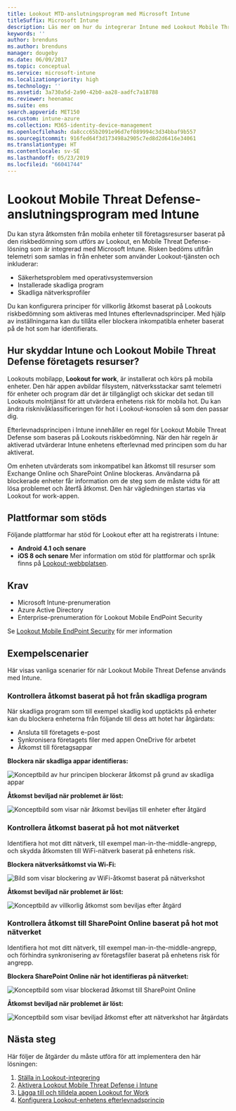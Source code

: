 ```yaml
---
title: Lookout MTD-anslutningsprogram med Microsoft Intune
titleSuffix: Microsoft Intune
description: Läs mer om hur du integrerar Intune med Lookout Mobile Threat Defense (MTD) för att styra mobil enhetsåtkomst till företagets resurser.
keywords: ''
author: brenduns
ms.author: brenduns
manager: dougeby
ms.date: 06/09/2017
ms.topic: conceptual
ms.service: microsoft-intune
ms.localizationpriority: high
ms.technology: ''
ms.assetid: 3a730a5d-2a90-42b0-aa28-aadfc7a18788
ms.reviewer: heenamac
ms.suite: ems
search.appverid: MET150
ms.custom: intune-azure
ms.collection: M365-identity-device-management
ms.openlocfilehash: da8ccc65b2091e96d7ef089994c3d34bbaf9b557
ms.sourcegitcommit: 916fed64f3d173498a2905c7ed8d2d6416e34061
ms.translationtype: HT
ms.contentlocale: sv-SE
ms.lasthandoff: 05/23/2019
ms.locfileid: "66041744"
---
```

# <a name="lookout-mobile-threat-defense-connector-with-intune"></a>Lookout Mobile Threat Defense-anslutningsprogram med Intune

Du kan styra åtkomsten från mobila enheter till företagsresurser baserat på den riskbedömning som utförs av Lookout, en Mobile Threat Defense-lösning som är integrerad med Microsoft Intune. Risken bedöms utifrån telemetri som samlas in från enheter som använder Lookout-tjänsten och inkluderar:
- Säkerhetsproblem med operativsystemversion
- Installerade skadliga program
- Skadliga nätverksprofiler

Du kan konfigurera principer för villkorlig åtkomst baserat på Lookouts riskbedömning som aktiveras med Intunes efterlevnadsprinciper. Med hjälp av inställningarna kan du tillåta eller blockera inkompatibla enheter baserat på de hot som har identifierats.

## <a name="how-do-intune-and-lookout-mobile-threat-defense-help-protect-company-resources"></a>Hur skyddar Intune och Lookout Mobile Threat Defense företagets resurser?
Lookouts mobilapp, **Lookout for work**, är installerat och körs på mobila enheter. Den här appen avbildar filsystem, nätverksstackar samt telemetri för enheter och program där det är tillgängligt och skickar det sedan till Lookouts molntjänst för att utvärdera enhetens risk för mobila hot. Du kan ändra risknivåklassificeringen för hot i Lookout-konsolen så som den passar dig.  

Efterlevnadsprincipen i Intune innehåller en regel för Lookout Mobile Threat Defense som baseras på Lookouts riskbedömning. När den här regeln är aktiverad utvärderar Intune enhetens efterlevnad med principen som du har aktiverat.

Om enheten utvärderats som inkompatibel kan åtkomst till resurser som Exchange Online och SharePoint Online blockeras. Användarna på blockerade enheter får information om de steg som de måste vidta för att lösa problemet och återfå åtkomst. Den här vägledningen startas via Lookout for work-appen.

## <a name="supported-platforms"></a>Plattformar som stöds
Följande plattformar har stöd för Lookout efter att ha registrerats i Intune:
* **Android 4.1 och senare**
* **iOS 8 och senare** Mer information om stöd för plattformar och språk finns på [Lookout-webbplatsen](https://personal.support.lookout.com/hc/articles/114094140253).

## <a name="prerequisites"></a>Krav
* Microsoft Intune-prenumeration
* Azure Active Directory
* Enterprise-prenumeration för Lookout Mobile EndPoint Security  

Se [Lookout Mobile EndPoint Security](https://www.lookout.com/products/mobile-endpoint-security) för mer information

## <a name="sample-scenarios"></a>Exempelscenarier

Här visas vanliga scenarier för när Lookout Mobile Threat Defense används med Intune.

### <a name="control-access-based-on-threats-from-malicious-apps"></a>Kontrollera åtkomst baserat på hot från skadliga program
När skadliga program som till exempel skadlig kod upptäckts på enheter kan du blockera enheterna från följande till dess att hotet har åtgärdats:
* Ansluta till företagets e-post
* Synkronisera företagets filer med appen OneDrive för arbetet
* Åtkomst till företagsappar

**Blockera när skadliga appar identifieras:**

![Konceptbild av hur principen blockerar åtkomst på grund av skadliga appar](./media/malicious-apps-blocked.png)

**Åtkomst beviljad när problemet är löst:**

![Konceptbild som visar när åtkomst beviljas till enheter efter åtgärd](./media/malicious-apps-unblocked.png)

### <a name="control-access-based-on-threat-to-network"></a>Kontrollera åtkomst baserat på hot mot nätverket
Identifiera hot mot ditt nätverk, till exempel man-in-the-middle-angrepp, och skydda åtkomsten till WiFi-nätverk baserat på enhetens risk.

**Blockera nätverksåtkomst via Wi-Fi:**

![Bild som visar blockering av WiFi-åtkomst baserat på nätverkshot](./media/network-wifi-blocked.png)

**Åtkomst beviljad när problemet är löst:**

![Konceptbild av villkorlig åtkomst som beviljas efter åtgärd](./media/network-wifi-unblocked.png)
### <a name="control-access-to-sharepoint-online-based-on-threat-to-network"></a>Kontrollera åtkomst till SharePoint Online baserat på hot mot nätverket

Identifiera hot mot ditt nätverk, till exempel man-in-the-middle-angrepp, och förhindra synkronisering av företagsfiler baserat på enhetens risk för angrepp.

**Blockera SharePoint Online när hot identifieras på nätverket:**

![Konceptbild som visar blockerad åtkomst till SharePoint Online](./media/network-spo-blocked.png)


**Åtkomst beviljad när problemet är löst:**

![Konceptbild som visar beviljad åtkomst efter att nätverkshot har åtgärdats](./media/network-spo-unblocked.png)

## <a name="next-steps"></a>Nästa steg
Här följer de åtgärder du måste utföra för att implementera den här lösningen:
1.  [Ställa in Lookout-integrering](lookout-mtd-connector-integration.md)
2.  [Aktivera Lookout Mobile Threat Defense i Intune](mtd-connector-enable.md)
3.  [Lägga till och tilldela appen Lookout for Work](mtd-apps-ios-app-configuration-policy-add-assign.md)
4.  [Konfigurera Lookout-enhetens efterlevnadsprincip](mtd-device-compliance-policy-create.md)
